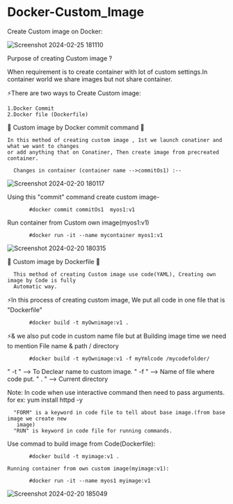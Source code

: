 # Docker-Custom_Image
Create Custom image on Docker:

![Screenshot 2024-02-25 181110](https://github.com/Pratikshinde55/Docker-Custom_Image/assets/145910708/6c34203b-d812-41cd-997f-6a311f533730)

 Purpose of creating Custom image ?
 
  When requirement is to create container with lot of custom settings.In container world we share images but not share container.

⚡There are two ways to Create Custom image:

    1.Docker Commit 
    2.Docker file (Dockerfile)

🌟 Custom image by Docker commit command 🌟
  
    In this method of creating custom image , 1st we launch conatiner and what we want to changes
    or add anything that on Conatiner, Then create image from precreated container.
         
      Changes in container (container name -->commitOs1) :--
      
 ![Screenshot 2024-02-20 180117](https://github.com/Pratikshinde55/Docker-Custom_Image/assets/145910708/35dae902-cda1-4f0d-b6b2-446f54305eda)
     
 Using this "commit" command create custom image-
        

           #docker commit commitOs1  myos1:v1

 Run container from Custom own image(myos1:v1)
           

           #docker run -it --name mycontainer myos1:v1
             
  ![Screenshot 2024-02-20 180315](https://github.com/Pratikshinde55/Docker-Custom_Image/assets/145910708/e6d02b36-5a78-45c4-8e93-3ab0a48ca579)
           

🌟 Custom image by Dockerfile 🌟

      This method of creating Custom image use code(YAML), Creating own image by Code is fully
      Automatic way.
   ⚡In this process of creating custom image, We put all code in one file that is "Dockerfile"

           #docker build -t myOwnimage:v1 .
        
   ⚡& we also put code in custom name file but at Building image time we need to mention File 
      name & path / directory

           #docker build -t myOwnimage:v1 -f myYmlcode /mycodefolder/ 
        
  " -t " --> To Declear name to custom image.
   " -f " --> Name of file where code put.
   " . " --> Current directory

 Note:
      In code when use interactive command then need to pass arguments.
      for ex: yum install httpd -y
      
      "FORM" is a keyword in code file to tell about base image.(from base image we create new 
       image)
      "RUN" is keyword in code file for running commands.

 
   Use commad to build image from Code(Dockerfile):

           #docker build -t myimage:v1 .
           
    Running container from own custom image(myimage:v1):

           #docker run -it --name myos1 myimage:v1

  ![Screenshot 2024-02-20 185049](https://github.com/Pratikshinde55/Docker-Custom_Image/assets/145910708/56be20a1-8464-41c9-becd-5ddf2a4fa8ee)
         
